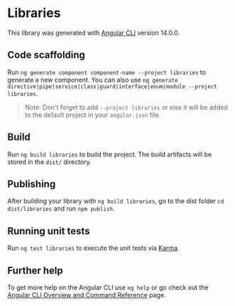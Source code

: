 # Libraries

This library was generated with [Angular CLI](https://github.com/angular/angular-cli) version 14.0.0.

## Code scaffolding

Run `ng generate component component-name --project libraries` to generate a new component. You can also use `ng generate directive|pipe|service|class|guard|interface|enum|module --project libraries`.
> Note: Don't forget to add `--project libraries` or else it will be added to the default project in your `angular.json` file. 

## Build

Run `ng build libraries` to build the project. The build artifacts will be stored in the `dist/` directory.

## Publishing

After building your library with `ng build libraries`, go to the dist folder `cd dist/libraries` and run `npm publish`.

## Running unit tests

Run `ng test libraries` to execute the unit tests via [Karma](https://karma-runner.github.io).

## Further help

To get more help on the Angular CLI use `ng help` or go check out the [Angular CLI Overview and Command Reference](https://angular.io/cli) page.
